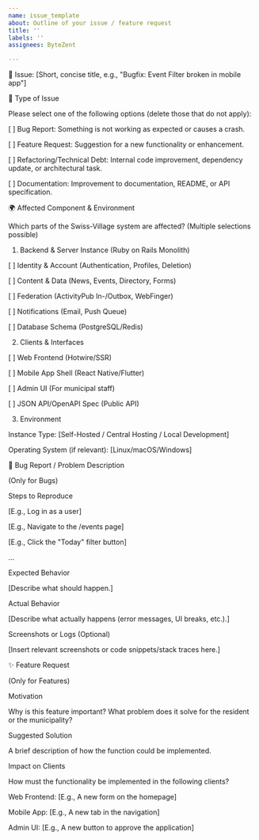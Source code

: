 ```yaml
---
name: issue_template
about: Outline of your issue / feature request
title: ''
labels: ''
assignees: ByteZent

---
```


📝 Issue: [Short, concise title, e.g., "Bugfix: Event Filter broken in mobile app"]

🎯 Type of Issue

Please select one of the following options (delete those that do not apply):

[ ] Bug Report: Something is not working as expected or causes a crash.

[ ] Feature Request: Suggestion for a new functionality or enhancement.

[ ] Refactoring/Technical Debt: Internal code improvement, dependency update, or architectural task.

[ ] Documentation: Improvement to documentation, README, or API specification.

🌍 Affected Component & Environment

Which parts of the Swiss-Village system are affected? (Multiple selections possible)

1. Backend & Server Instance (Ruby on Rails Monolith)

[ ] Identity & Account (Authentication, Profiles, Deletion)

[ ] Content & Data (News, Events, Directory, Forms)

[ ] Federation (ActivityPub In-/Outbox, WebFinger)

[ ] Notifications (Email, Push Queue)

[ ] Database Schema (PostgreSQL/Redis)

2. Clients & Interfaces

[ ] Web Frontend (Hotwire/SSR)

[ ] Mobile App Shell (React Native/Flutter)

[ ] Admin UI (For municipal staff)

[ ] JSON API/OpenAPI Spec (Public API)

3. Environment

Instance Type: [Self-Hosted / Central Hosting / Local Development]

Operating System (if relevant): [Linux/macOS/Windows]

🐛 Bug Report / Problem Description

(Only for Bugs)

Steps to Reproduce

[E.g., Log in as a user]

[E.g., Navigate to the /events page]

[E.g., Click the "Today" filter button]

...

Expected Behavior

[Describe what should happen.]

Actual Behavior

[Describe what actually happens (error messages, UI breaks, etc.).]

Screenshots or Logs (Optional)

[Insert relevant screenshots or code snippets/stack traces here.]

✨ Feature Request

(Only for Features)

Motivation

Why is this feature important? What problem does it solve for the resident or the municipality?

Suggested Solution

A brief description of how the function could be implemented.

Impact on Clients

How must the functionality be implemented in the following clients?

Web Frontend: [E.g., A new form on the homepage]

Mobile App: [E.g., A new tab in the navigation]

Admin UI: [E.g., A new button to approve the application]
